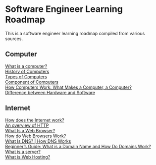 # Software Engineer Learning Roadmap
This is a software engineer learning roadmap compiled from various sources.

## Computer
[What is a computer?](https://edu.gcfglobal.org/en/computerbasics/what-is-a-computer/1/) <br/>
[History of Computers](https://www.javatpoint.com/history-of-computer) <br/>
[Types of Computers](https://www.cs.cmu.edu/~fgandon/lecture/uk1999/computers_types/) <br/>
[Component of Computers](https://www.ictlounge.com/html/computercomponents.htm) <br/>
[How Computers Work: What Makes a Computer, a Computer?](https://www.youtube.com/watch?v=mCq8-xTH7jA&ab_channel=Code.org)<br/>
[Difference between Hardware and Software](https://www.geeksforgeeks.org/difference-between-hardware-and-software/)

## Internet
[How does the Internet work?](https://developer.mozilla.org/en-US/docs/Learn/Common_questions/How_does_the_Internet_work) <br/>
[An overview of HTTP](https://developer.mozilla.org/en-US/docs/Web/HTTP/Overview) <br/>
[What Is a Web Browser?](https://www.avast.com/c-what-is-a-web-browser) <br/>
[How do Web Browsers Work?](https://medium.com/@bibekshah09/how-do-web-browsers-work-1245d5b06c51)<br/>
[What Is DNS? | How DNS Works](https://www.cloudflare.com/learning/dns/what-is-dns/) <br/>
[Beginner’s Guide: What is a Domain Name and How Do Domains Work?](https://www.wpbeginner.com/beginners-guide/beginners-guide-what-is-a-domain-name-and-how-do-domains-work/) <br/>
[What is a server?](https://www.computerhope.com/jargon/s/server.htm#examples) <br/>
[What is Web Hosting?](https://www.namecheap.com/hosting/what-is-web-hosting-definition/)
